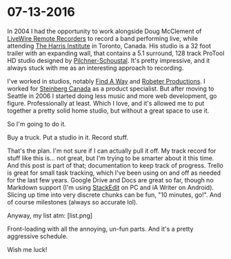 # 07-13-2016

In 2004 I had the opportunity to work alongside Doug McClement of [LiveWire Remote Recorders](http://www.livewireremote.com/) to record a band performing live, while attending [The Harris Institute](http://www.harrisinstitute.com/) in Toronto, Canada. His studio is a 32 foot trailer with an expanding wall, that contains a 5.1 surround, 128 track ProTool HD studio designed by [Pilchner-Schoustal](http://www.pilchner-schoustal.com/). It's pretty impressive, and it always stuck with me as an interesting approach to recording.

I've worked in studios, notably [Find A Way](http://www.findaway.ca/) and [Robeter Productions](http://robeterproductions.com/). I worked for [Steinberg Canada](http://www.musicmarketing.ca/index.php) as a product specialist. But after moving to Seattle in 2006 I started doing less music and more web development, go figure. Professionally at least. Which I love, and it's allowed me to put together a pretty solid home studio, but without a great space to use it.

So I'm going to do it. 

Buy a truck. Put a studio in it. Record stuff.

That's the plan. I'm not sure if I can actually pull it off. My track record for stuff like this is... not great, but I'm trying to be smarter about it this time. And this post is part of that; documentation to keep track of progress. Trello is great for small task tracking, which I've been using on and off as needed for the last few years. Google Drive and Docs are great so far, though no Markdown support (I'm using [StackEdit](https://stackedit.io) on PC and iA Writer on Android). Slicing up time into very discrete chunks can be fun, "10 minutes, go!". And of course milestones (always so accurate lol).

Anyway, my list atm:
[list.png]

Front-loading with all the annoying, un-fun parts. And it's a pretty aggressive schedule.

Wish me luck!